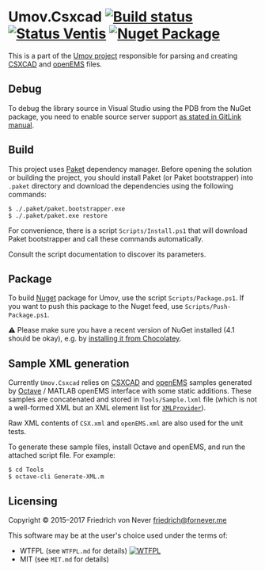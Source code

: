 ﻿Umov.Csxcad [![Build status][appveyor-build-status]][appveyor-build] [![Status Ventis][status-ventis]][andivionian-status-classifier] [![Nuget Package][nuget-badge]][nuget-umov-csxcad]
============

This is a part of the [Umov project][umov] responsible for parsing and
creating [CSXCAD][csxcad] and [openEMS][open-ems] files.

Debug
-----
To debug the library source in Visual Studio using the PDB from the NuGet
package, you need to enable source server support [as stated in GitLink
manual][gitlink-manual].

Build
-----

This project uses [Paket][paket] dependency manager. Before opening the solution
or building the project, you should install Paket (or Paket bootstrapper) into
`.paket` directory and download the dependencies using the following commands:

    $ ./.paket/paket.bootstrapper.exe
    $ ./.paket/paket.exe restore

For convenience, there is a script `Scripts/Install.ps1` that will download
Paket bootstrapper and call these commands automatically.

Consult the script documentation to discover its parameters.

Package
-------

To build [Nuget][nuget] package for Umov, use the script `Scripts/Package.ps1`.
If you want to push this package to the Nuget feed, use
`Scripts/Push-Package.ps1`.

⚠ Please make sure you have a recent version of NuGet installed (4.1 should be
okay), e.g. by [installing it from Chocolatey][choco-nuget].

Sample XML generation
---------------------

Currently `Umov.Csxcad` relies on [CSXCAD][csxcad] and [openEMS][open-ems]
samples generated by [Octave][octave] / MATLAB openEMS interface with some
static additions. These samples are concatenated and stored in
`Tools/Sample.lxml` file (which is not a well-formed XML but an XML element list
for [`XMLProvider`][fsharp-data-xml-provider]).

Raw XML contents of `CSX.xml` and `openEMS.xml` are also used for the unit
tests.

To generate these sample files, install Octave and openEMS, and run the attached
script file. For example:

    $ cd Tools
    $ octave-cli Generate-XML.m

Licensing
---------

Copyright © 2015–2017 Friedrich von Never <friedrich@fornever.me>

This software may be at the user's choice used under the terms of:
- WTFPL (see `WTFPL.md` for details) [![WTFPL][wtfpl-badge]][wtfpl]
- MIT (see `MIT.md` for details)

[andivionian-status-classifier]: https://github.com/ForNeVeR/andivionian-status-classifier
[appveyor-build]: https://ci.appveyor.com/project/ForNeVeR/umov-csxcad/branch/develop
[choco-nuget]: https://chocolatey.org/packages/NuGet.CommandLine
[csxcad]: https://github.com/thliebig/CSXCAD
[fsharp-data-xml-provider]: http://fsharp.github.io/FSharp.Data/library/XmlProvider.html
[gitlink-manual]: https://github.com/GitTools/GitLink#gitlink
[nuget]: https://www.nuget.org/
[nuget-umov-csxcad]: https://www.nuget.org/packages/Umov.Csxcad/
[octave]: https://www.gnu.org/software/octave/
[open-ems]: http://openems.de/
[paket]: https://fsprojects.github.io/Paket/index.html
[umov]: https://github.com/ForNeVeR/Umov
[wtfpl]: http://www.wtfpl.net/

[appveyor-build-status]: https://ci.appveyor.com/api/projects/status/hg2hjvmhwmiwf7q9/branch/develop?svg=true
[nuget-badge]: https://img.shields.io/nuget/vpre/Umov.Csxcad.svg
[status-ventis]: https://img.shields.io/badge/status-ventis-yellow.svg
[wtfpl-badge]: http://www.wtfpl.net/wp-content/uploads/2012/12/wtfpl-badge-2.png
